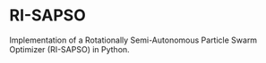 # RI-SAPSO
Implementation of a Rotationally Semi-Autonomous Particle Swarm Optimizer (RI-SAPSO) in Python.

